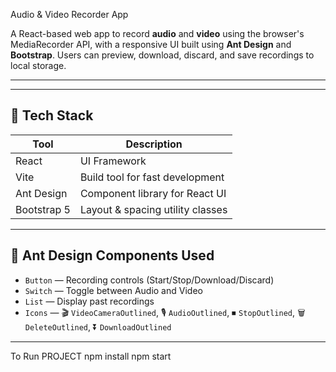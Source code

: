  Audio & Video Recorder App

A React-based web app to record **audio** and **video** using the browser's MediaRecorder API, with a responsive UI built using **Ant Design** and **Bootstrap**. Users can preview, download, discard, and save recordings to local storage.

---



---

## 🧰 Tech Stack

| Tool          | Description                         |
|---------------|-------------------------------------|
| React         | UI Framework                        |
| Vite          | Build tool for fast development     |
| Ant Design    | Component library for React UI      |
| Bootstrap 5   | Layout & spacing utility classes    |
  

---

## 🧩 Ant Design Components Used

- `Button` — Recording controls (Start/Stop/Download/Discard)
- `Switch` — Toggle between Audio and Video
- `List` — Display past recordings
- `Icons` — 🎬 `VideoCameraOutlined`, 🎙 `AudioOutlined`, ⏹ `StopOutlined`, 🗑 `DeleteOutlined`, ⏬ `DownloadOutlined`

---

To Run PROJECT
npm install
npm start



